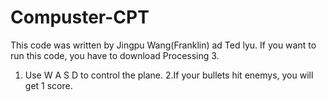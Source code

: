 # Compuster-CPT
This code was written by Jingpu Wang(Franklin) ad Ted lyu. If you want to run this code, you have to download Processing 3.
1. Use W A S D to control the plane. 
2.If your bullets hit enemys, you will get 1 score.
